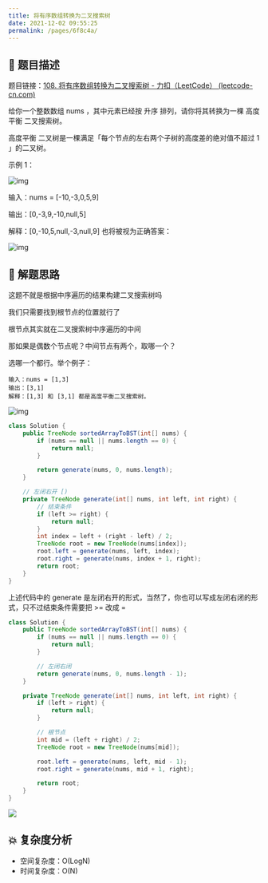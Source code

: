 ```yaml
---
title: 将有序数组转换为二叉搜索树
date: 2021-12-02 09:55:25
permalink: /pages/6f8c4a/
---
```


## 📃 题目描述

题目链接：[108. 将有序数组转换为二叉搜索树 - 力扣（LeetCode） (leetcode-cn.com)](https://leetcode-cn.com/problems/convert-sorted-array-to-binary-search-tree/)

给你一个整数数组 nums ，其中元素已经按 升序 排列，请你将其转换为一棵 高度平衡 二叉搜索树。

高度平衡 二叉树是一棵满足「每个节点的左右两个子树的高度差的绝对值不超过 1 」的二叉树。

示例 1：

![img](https://assets.leetcode.com/uploads/2021/02/18/btree1.jpg)



输入：nums = [-10,-3,0,5,9]

输出：[0,-3,9,-10,null,5]

解释：[0,-10,5,null,-3,null,9] 也将被视为正确答案：

![img](https://assets.leetcode.com/uploads/2021/02/18/btree2.jpg)

## 🔔 解题思路

这题不就是根据中序遍历的结果构建二叉搜索树吗

我们只需要找到根节点的位置就行了

根节点其实就在二叉搜索树中序遍历的中间

那如果是偶数个节点呢？中间节点有两个，取哪一个？

选哪一个都行。举个例子：

```
输入：nums = [1,3]
输出：[3,1]
解释：[1,3] 和 [3,1] 都是高度平衡二叉搜索树。
```

![img](https://assets.leetcode.com/uploads/2021/02/18/btree.jpg)

```java
class Solution {
    public TreeNode sortedArrayToBST(int[] nums) {
        if (nums == null || nums.length == 0) {
            return null;
        }

        return generate(nums, 0, nums.length);        
    }

    // 左闭右开 [)
    private TreeNode generate(int[] nums, int left, int right) {
        // 结束条件
        if (left >= right) {
            return null;
        }
        int index = left + (right - left) / 2;
        TreeNode root = new TreeNode(nums[index]);
        root.left = generate(nums, left, index);
        root.right = generate(nums, index + 1, right);
        return root;
    }
}
```

上述代码中的 generate 是左闭右开的形式，当然了，你也可以写成左闭右闭的形式，只不过结束条件需要把 >= 改成 =

```java
class Solution {
    public TreeNode sortedArrayToBST(int[] nums) {
        if (nums == null || nums.length == 0) {
            return null;
        }

        // 左闭右闭
        return generate(nums, 0, nums.length - 1);
    }

    private TreeNode generate(int[] nums, int left, int right) {
        if (left > right) {
            return null;
        }

        // 根节点
        int mid = (left + right) / 2;
        TreeNode root = new TreeNode(nums[mid]);

        root.left = generate(nums, left, mid - 1);
        root.right = generate(nums, mid + 1, right);

        return root;
    }
}
```

![](https://cs-wiki.oss-cn-shanghai.aliyuncs.com/img/20211202101517.png)

## 💥 复杂度分析

- 空间复杂度：O(LogN)
- 时间复杂度：O(N)

